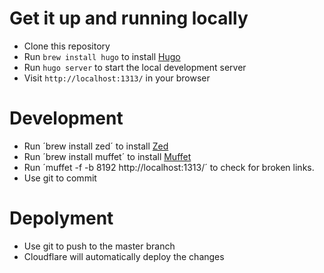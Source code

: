 # Get it up and running locally
- Clone this repository
- Run `brew install hugo` to install [Hugo](https://github.com/gohugoio/hugo)
- Run `hugo server` to start the local development server
- Visit `http://localhost:1313/` in your browser


# Development
- Run ´brew install zed´ to install [Zed](https://zed.dev/)
- Run ´brew install muffet´ to install [Muffet](https://github.com/raviqqe/muffet)
- Run ´muffet -f -b 8192 http://localhost:1313/´ to check for broken links.
- Use git to commit


# Depolyment
- Use git to push to the master branch
- Cloudflare will automatically deploy the changes
